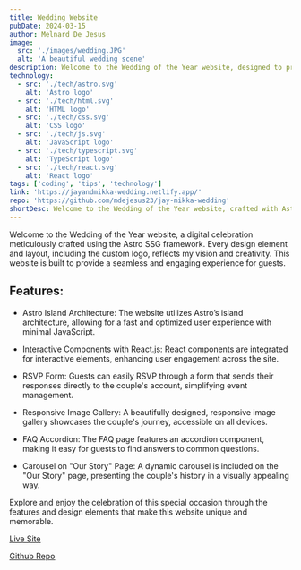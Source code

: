 ```yaml
---
title: Wedding Website
pubDate: 2024-03-15
author: Melnard De Jesus
image:
  src: './images/wedding.JPG'
  alt: 'A beautiful wedding scene'
description: Welcome to the Wedding of the Year website, designed to provide guests with a seamless and creative experience.
technology:
  - src: './tech/astro.svg'
    alt: 'Astro logo'
  - src: './tech/html.svg'
    alt: 'HTML logo'
  - src: './tech/css.svg'
    alt: 'CSS logo'
  - src: './tech/js.svg'
    alt: 'JavaScript logo'
  - src: './tech/typescript.svg'
    alt: 'TypeScript logo'
  - src: './tech/react.svg'
    alt: 'React logo'
tags: ['coding', 'tips', 'technology']
link: 'https://jayandmikka-wedding.netlify.app/'
repo: 'https://github.com/mdejesus23/jay-mikka-wedding'
shortDesc: Welcome to the Wedding of the Year website, crafted with Astro SSG. Every design element, including the custom logo, reflects my vision for an engaging guest experience.
---
```


Welcome to the Wedding of the Year website, a digital celebration meticulously crafted using the Astro SSG framework. Every design element and layout, including the custom logo, reflects my vision and creativity. This website is built to provide a seamless and engaging experience for guests.

## Features:

- <i class="fas fa-cogs text-lblue"></i> Astro Island Architecture: The website utilizes Astro’s island architecture, allowing for a fast and optimized user experience with minimal JavaScript.

- <i class="fab fa-react text-lblue"></i> Interactive Components with React.js: React components are integrated for interactive elements, enhancing user engagement across the site.

- <i class="fas fa-pencil-alt text-lblue"></i> RSVP Form: Guests can easily RSVP through a form that sends their responses directly to the couple's account, simplifying event management.

- <i class="fas fa-images text-lblue"></i> Responsive Image Gallery: A beautifully designed, responsive image gallery showcases the couple's journey, accessible on all devices.

- <i class="fas fa-question-circle text-lblue"></i> FAQ Accordion: The FAQ page features an accordion component, making it easy for guests to find answers to common questions.

- <i class="fas fa-images text-lblue"></i> Carousel on "Our Story" Page: A dynamic carousel is included on the "Our Story" page, presenting the couple's history in a visually appealing way.

Explore and enjoy the celebration of this special occasion through the features and design elements that make this website unique and memorable.

<a href="https://jayandmikka-wedding.netlify.app/" target="_blank" class="text-lblue"><u>Live Site</u></a>

<a href="https://github.com/mdejesus23/jay-mikka-wedding" target="_blank"  class="text-lblue"><u>Github Repo</u></a>
